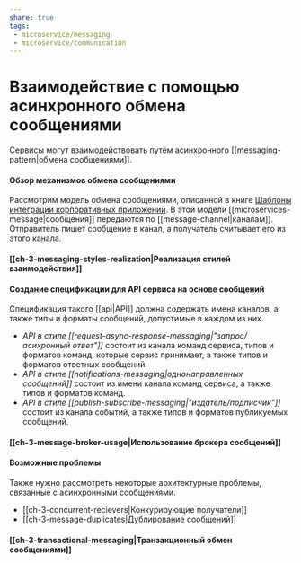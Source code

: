 ```yaml
---
share: true
tags: 
 - microservice/messaging
 - microservice/communication
---
```

# Взаимодействие с помощью асинхронного обмена сообщениями
Сервисы могут взаимодействовать путём асинхронного [[messaging-pattern|обмена сообщениями]].
#### Обзор механизмов обмена сообщениями
Рассмотрим модель обмена сообщениями, описанной в книге [Шаблоны интеграции корпоративных приложений](https://www.ozon.ru/product/shablony-integratsii-korporativnyh-prilozheniy-signature-series-151531716/). В этой модели [[microservices-message|сообщения]] передаются по [[message-channel|каналам]]. Отправитель пишет сообщение в канал, а получатель считывает его из этого канала.
#### [[ch-3-messaging-styles-realization|Реализация стилей взаимодействия]]
#### Создание спецификации для API сервиса на основе сообщений
 Спецификация такого [[api|API]] должна содержать имена каналов, а также типы и форматы сообщений, допустимые в каждом из них. 
 - *API в стиле [[request-async-response-messaging|"запрос/асихронный ответ"]]* состоит из канала команд сервиса, типов и форматов команд, которые сервис принимает, а также типов и форматов ответных сообщений.
 - *API в стиле [[notifications-messaging|однонаправленных сообщений]]* состоит из имени канала команд сервиса, а также типов и форматов команд.
 - *API в стиле [[publish-subscribe-messaging|"издатель/подписчик"]]* состоит из канала событий, а также типов и форматов публикуемых сообщений.

#### [[ch-3-message-broker-usage|Использование брокера сообщений]]
#### Возможные проблемы
Также нужно рассмотреть некоторые архитектурные проблемы, связанные с 
асинхронными сообщениями.
- [[ch-3-concurrent-recievers|Конкурирующие получатели]]
- [[ch-3-message-duplicates|Дублирование сообщений]]

#### [[ch-3-transactional-messaging|Транзакционный обмен сообщениями]]


